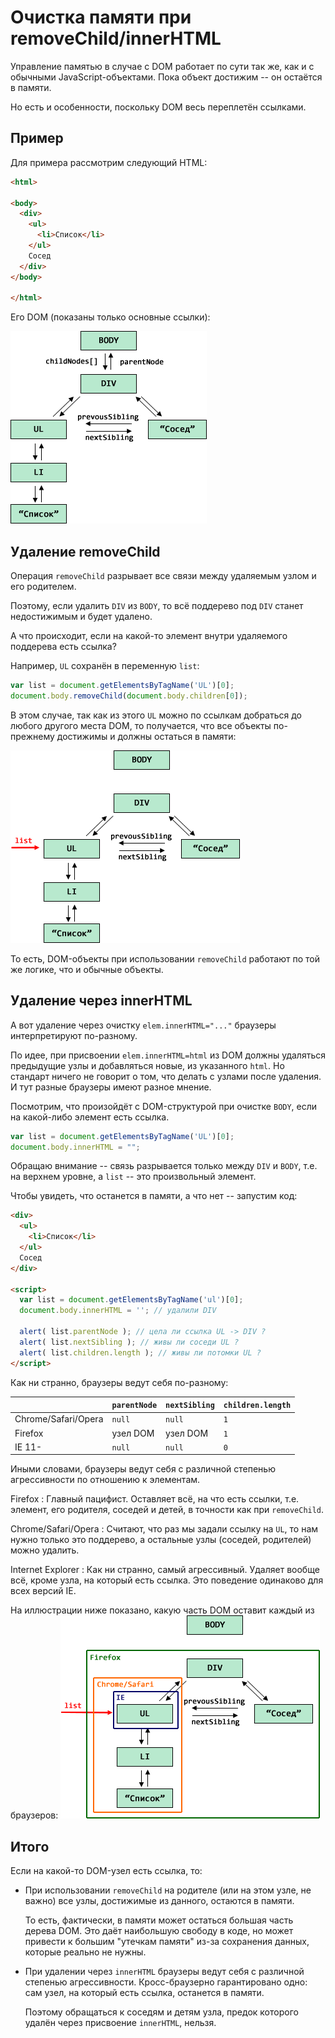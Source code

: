 # Очистка памяти при removeChild/innerHTML

Управление памятью в случае с DOM работает по сути так же, как и с обычными JavaScript-объектами. Пока объект достижим -- он остаётся в памяти.

Но есть и особенности, поскольку DOM весь переплетён ссылками.

## Пример
Для примера рассмотрим следующий HTML:

```html
<html>

<body>
  <div>
    <ul>
      <li>Список</li>
    </ul>
    Сосед
  </div>
</body>

</html>
```

Его DOM (показаны только основные ссылки):

![](html.png)

## Удаление removeChild

Операция `removeChild` разрывает все связи между удаляемым узлом и его родителем.

Поэтому, если удалить `DIV` из `BODY`, то всё поддерево под `DIV` станет недостижимым и будет удалено.

А что происходит, если на какой-то элемент внутри удаляемого поддерева есть ссылка?

Например, `UL` сохранён в переменную `list`:

```js
var list = document.getElementsByTagName('UL')[0];
document.body.removeChild(document.body.children[0]);
```

В этом случае, так как из этого `UL` можно по ссылкам добраться до любого другого места DOM, то получается, что все объекты по-прежнему достижимы и должны остаться в памяти:

![](html-list.png)

То есть, DOM-объекты при использовании `removeChild` работают по той же логике, что и обычные объекты.

## Удаление через innerHTML

А вот удаление через очистку `elem.innerHTML="..."` браузеры интерпретируют по-разному.

По идее, при присвоении `elem.innerHTML=html` из DOM должны удаляться предыдущие узлы и добавляться новые,  из указанного `html`. Но стандарт ничего не говорит о том, что делать с узлами после удаления. И тут разные браузеры имеют разное мнение.

Посмотрим, что произойдёт с DOM-структурой при очистке `BODY`, если на какой-либо элемент есть ссылка.

```js
var list = document.getElementsByTagName('UL')[0];
document.body.innerHTML = "";
```

Обращаю внимание -- связь разрывается только между `DIV` и `BODY`, т.е. на верхнем уровне, а `list` -- это произвольный элемент.

Чтобы увидеть, что останется в памяти, а что нет -- запустим код:

```html run
<div>
  <ul>
    <li>Список</li>
  </ul>
  Сосед
</div>

<script>
  var list = document.getElementsByTagName('ul')[0];
  document.body.innerHTML = ''; // удалили DIV

  alert( list.parentNode ); // цела ли ссылка UL -> DIV ?
  alert( list.nextSibling ); // живы ли соседи UL ?
  alert( list.children.length ); // живы ли потомки UL ?
</script>
```

Как ни странно, браузеры ведут себя по-разному:

<table>
<thead>
<tr><th></th>
<th><code>parentNode</code></th>
<th><code>nextSibling</code></th>
<th><code>children.length</code></th>
</tr>
</thead>
<tbody>
<tr>
<td>Chrome/Safari/Opera</td>
<td><code>null</code></td>
<td><code>null</code></td>
<td><code>1</code></td>
</tr>
<tr>
<td>Firefox</td>
<td>узел DOM</td>
<td>узел DOM</td>
<td><code>1</code></td>
</tr>
<tr>
<td>IE 11-</td>
<td><code>null</code></td>
<td><code>null</code></td>
<td><code>0</code></td>
</tr>
</tbody>
</table>

Иными словами, браузеры ведут себя с различной степенью агрессивности по отношению к элементам.

Firefox
: Главный пацифист. Оставляет всё, на что есть ссылки, т.е. элемент, его родителя, соседей и детей, в точности как при `removeChild`.

Chrome/Safari/Opera
: Считают, что раз мы задали ссылку на `UL`, то нам нужно только это поддерево, а остальные узлы (соседей, родителей) можно удалить.

Internet Explorer
: Как ни странно, самый агрессивный. Удаляет вообще всё, кроме узла, на который есть ссылка. Это поведение одинаково для всех версий IE.

На иллюстрации ниже показано, какую часть DOM оставит каждый из браузеров:
![](html-innerhtml.png)

## Итого

Если на какой-то DOM-узел есть ссылка, то:

- При использовании `removeChild` на родителе (или на этом узле, не важно) все узлы, достижимые из данного, остаются в памяти.

    То есть, фактически, в памяти может остаться большая часть дерева DOM. Это даёт наибольшую свободу в коде, но может привести к большим "утечкам памяти" из-за сохранения данных, которые реально не нужны.
- При удалении через `innerHTML` браузеры ведут себя с различной степенью агрессивности. Кросс-браузерно гарантировано одно: сам узел, на который есть ссылка, останется в памяти.

    Поэтому обращаться к соседям и детям узла, предок которого удалён через присвоение `innerHTML`, нельзя.

